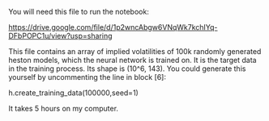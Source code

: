 You will need this file to run the notebook:

https://drive.google.com/file/d/1p2wncAbgw6VNqWk7kchIYq-DFbPOPC1u/view?usp=sharing



This file contains an array of implied volatilities of 100k randomly generated heston models, which the neural network is trained on. 
It is the target data in the training process. Its shape is (10^6, 143). You could generate this yourself by uncommenting the line in block [6]: 

h.create_training_data(100000,seed=1)

It takes 5 hours on my computer.
